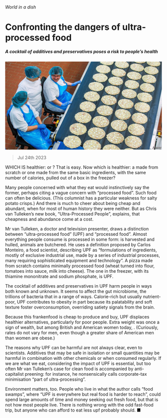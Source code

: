 ###### World in a dish

# Confronting the dangers of ultra-processed food 

##### A cocktail of additives and preservatives poses a risk to people’s health 

![image](images/20230729_CUP501.jpg) 

> Jul 24th 2023 

WHICH IS healthier:  or ? That is easy. Now which is healthier: a made from scratch or one made from the same basic ingredients, with the same number of calories, pulled out of a box in the freezer? 

Many people concerned with what they eat would instinctively say the former, perhaps citing a vague concern with “processed food”. Such food can often be delicious. (This columnist has a particular weakness for salty potato crisps.) And there is much to cheer about  being cheap and abundant, when for most of human history they were neither. But as Chris van Tulleken’s new book, “Ultra-Processed People”, explains, that cheapness and abundance come at a cost.

Mr van Tulleken, a doctor and television presenter, draws a distinction between “ultra-processed food” (UPF) and “processed food”. Almost everything people consume is processed in some form:  is harvested and hulled, animals are butchered. He uses a definition proposed by Carlos Monteiro, a food scientist, describing UPF as “formulations of ingredients, mostly of exclusive industrial use, made by a series of industrial processes, many requiring sophisticated equipment and technology”. A pizza made from scratch contains minimally processed food (wheat turned into flour, tomatoes into sauce, milk into cheese). The one in the freezer, with its thiamine mononitrate and sodium phosphate, is UPF.

The cocktail of additives and preservatives in UPF harm people in ways both known and unknown. It seems to affect the gut microbiome, the trillions of bacteria that  in a range of ways. Calorie-rich but usually nutrient-poor, UPF contributes to obesity in part because its palatability and soft texture foster overconsumption, overriding satiety signals from the brain. 

Because this frankenfood is cheap to produce and buy, UPF displaces healthier alternatives, particularly for poor people. Extra weight was once a sign of wealth, but among British and American women today, . (Curiously, rates do not vary for men, even though a greater share of American men than women are obese.)

The reasons why UPF can be harmful are not always clear, even to scientists. Additives that may be safe in isolation or small quantities may be harmful in combination with other chemicals or when consumed regularly. If we are what we eat, considering the impact of UPF is essential, but too often Mr van Tulleken’s case for clean food is accompanied by anti-capitalist preening: for instance, he nonsensically calls corporate-tax minimisation “part of ultra-processing”. 

Environment matters, too. People who live in what the author calls “food swamps”, where “UPF is everywhere but real food is harder to reach”, could spend large amounts of time and money seeking out fresh food, but that is not how most people live. There is nothing wrong with the odd fast-food trip, but anyone who can afford to eat less upf probably should. ■





